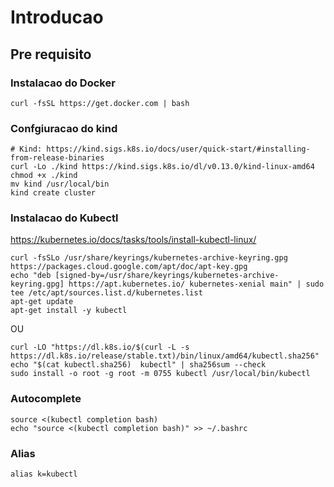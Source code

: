 # Introducao

## Pre requisito
### Instalacao do Docker
```shell
curl -fsSL https://get.docker.com | bash
```


### Confgiuracao do kind
```shell
# Kind: https://kind.sigs.k8s.io/docs/user/quick-start/#installing-from-release-binaries
curl -Lo ./kind https://kind.sigs.k8s.io/dl/v0.13.0/kind-linux-amd64
chmod +x ./kind
mv kind /usr/local/bin
kind create cluster
```


### Instalacao do Kubectl
https://kubernetes.io/docs/tasks/tools/install-kubectl-linux/
```shell
curl -fsSLo /usr/share/keyrings/kubernetes-archive-keyring.gpg https://packages.cloud.google.com/apt/doc/apt-key.gpg
echo "deb [signed-by=/usr/share/keyrings/kubernetes-archive-keyring.gpg] https://apt.kubernetes.io/ kubernetes-xenial main" | sudo tee /etc/apt/sources.list.d/kubernetes.list
apt-get update
apt-get install -y kubectl
```
OU
```shell
curl -LO "https://dl.k8s.io/$(curl -L -s https://dl.k8s.io/release/stable.txt)/bin/linux/amd64/kubectl.sha256"
echo "$(cat kubectl.sha256)  kubectl" | sha256sum --check
sudo install -o root -g root -m 0755 kubectl /usr/local/bin/kubectl
```


### Autocomplete
```shell
source <(kubectl completion bash)
echo "source <(kubectl completion bash)" >> ~/.bashrc
```


### Alias
```shell
alias k=kubectl
```